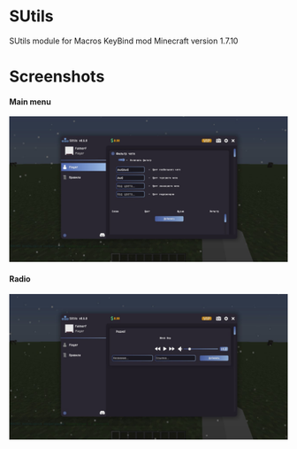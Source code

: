 # SUtils
SUtils module for Macros KeyBind mod Minecraft version 1.7.10

# Screenshots
#### Main menu
![](https://github.com/FalmerF/SUtils/blob/main/screenshot-1.jpg)

#### Radio
![](https://github.com/FalmerF/SUtils/blob/main/screenshot-2.jpg)
